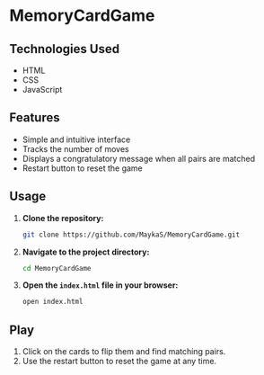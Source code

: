 # MemoryCardGame

## Technologies Used
- HTML
- CSS
- JavaScript

## Features

- Simple and intuitive interface
- Tracks the number of moves
- Displays a congratulatory message when all pairs are matched
- Restart button to reset the game

 ## Usage

1. **Clone the repository:**
    ```bash
    git clone https://github.com/MaykaS/MemoryCardGame.git
    ```
2. **Navigate to the project directory:**
    ```bash
    cd MemoryCardGame
    ```
3. **Open the `index.html` file in your browser:**
    ```bash
    open index.html
    ```

## Play

1. Click on the cards to flip them and find matching pairs.
2. Use the restart button to reset the game at any time.
